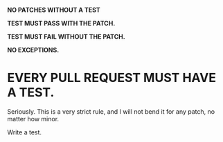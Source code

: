 **NO PATCHES WITHOUT A TEST**

**TEST MUST PASS WITH THE PATCH.**

**TEST MUST FAIL WITHOUT THE PATCH.**

**NO EXCEPTIONS.**

# EVERY PULL REQUEST MUST HAVE A TEST.

Seriously. This is a very strict rule, and I will not bend it for any
patch, no matter how minor.

Write a test.
